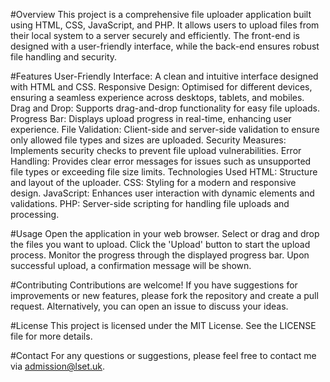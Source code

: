 #Overview
This project is a comprehensive file uploader application built using HTML, CSS, JavaScript, and PHP. It allows users to upload files from their local system to a server securely and efficiently. The front-end is designed with a user-friendly interface, while the back-end ensures robust file handling and security.

#Features
User-Friendly Interface: A clean and intuitive interface designed with HTML and CSS.
Responsive Design: Optimised for different devices, ensuring a seamless experience across desktops, tablets, and mobiles.
Drag and Drop: Supports drag-and-drop functionality for easy file uploads.
Progress Bar: Displays upload progress in real-time, enhancing user experience.
File Validation: Client-side and server-side validation to ensure only allowed file types and sizes are uploaded.
Security Measures: Implements security checks to prevent file upload vulnerabilities.
Error Handling: Provides clear error messages for issues such as unsupported file types or exceeding file size limits.
Technologies Used
HTML: Structure and layout of the uploader.
CSS: Styling for a modern and responsive design.
JavaScript: Enhances user interaction with dynamic elements and validations.
PHP: Server-side scripting for handling file uploads and processing.

#Usage
Open the application in your web browser.
Select or drag and drop the files you want to upload.
Click the 'Upload' button to start the upload process.
Monitor the progress through the displayed progress bar.
Upon successful upload, a confirmation message will be shown.

#Contributing
Contributions are welcome! If you have suggestions for improvements or new features, please fork the repository and create a pull request. Alternatively, you can open an issue to discuss your ideas.

#License
This project is licensed under the MIT License. See the LICENSE file for more details.

#Contact
For any questions or suggestions, please feel free to contact me via admission@lset.uk.
